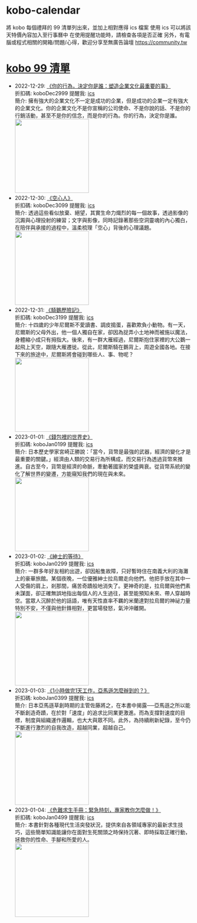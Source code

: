 # kobo-calendar
將 kobo 每個禮拜的 99 清單列出來，並加上相對應得 ics 檔案
使用 ics 可以將該天特價內容加入至行事曆中
在使用提醒功能時，請檢查各項是否正確
另外，有電腦或程式相關的開箱/問題/心得，歡迎分享至無廣告論壇 https://community.tw

# [kobo 99 清單](https://www.kobo.com/zh/blog/一週99書單-人心動輒空了個洞-還有填滿的可能嗎-12-29-1-4)
- 2022-12-29: [《你的行為，決定你是誰：塑造企業文化最重要的事》](https://www.kobo.com/tw/zh/ebook/5jw7AiSqeD-0AhwTiNJ-Qg)  
  折扣碼: koboDec2999 提醒我: [ics](ics/kobo-calendar-2022-12-29.ics)  
  簡介: 擁有強大的企業文化不一定是成功的企業，但是成功的企業一定有強大的企業文化。你的企業文化不是你宣稱的公司使命、不是你說的話、不是你的行銷活動，甚至不是你的信念，而是你的行為。你的行為，決定你是誰。  
  <img width="200" src="https://news.objects.frb.io/transforms/bookcoversfb/690392/你的行為，決定你是誰：塑造企業文化最重要的事_9b7caa11f5ab43e798472d7a3a255437.jpg">
- 2022-12-30: [《空心人》](https://www.kobo.com/tw/zh/ebook/IddFp1FyvjyugzR9b_FTuQ)  
  折扣碼: koboDec3099 提醒我: [ics](ics/kobo-calendar-2022-12-30.ics)  
  簡介: 透過這些看似放棄、絕望，其實生命力熾烈的每一個故事，透過影像的沉澱與心理投射的練習；文字與影像，同時記錄著那些空洞靈魂的內心獨白，在陪伴與承接的過程中，溫柔梳理「空心」背後的心理議題。  
  <img width="200" src="https://news.objects.frb.io/transforms/bookcoversfb/690573/空心人_9b7caa11f5ab43e798472d7a3a255437.jpg">
- 2022-12-31: [《騎鵝歷險記》](https://www.kobo.com/tw/zh/ebook/obHjJgDeczG8c_o1uuuV9w)  
  折扣碼: koboDec3199 提醒我: [ics](ics/kobo-calendar-2022-12-31.ics)  
  簡介: 十四歲的少年尼爾斯不愛讀書、調皮搗蛋，喜歡欺負小動物。有一天，尼爾斯的父母外出，他一個人獨自在家，卻因為捉弄小土地神而被施以魔法，身體縮小成只有拇指大。後來，有一群大雁經過，尼爾斯抱住家裡的大公鵝一起飛上天空，跟隨大雁遷徙。從此，尼爾斯騎在鵝背上，周遊全國各地。在接下來的旅途中，尼爾斯將會碰到哪些人、事、物呢？  
  <img width="200" src="https://news.objects.frb.io/transforms/bookcoversfb/690694/騎鵝歷險記_9b7caa11f5ab43e798472d7a3a255437.jpg">
- 2023-01-01: [《錢包裡的世界史》](https://www.kobo.com/tw/zh/ebook/309mtnW6hjynWI2tjBfLjg)  
  折扣碼: koboJan0199 提醒我: [ics](ics/kobo-calendar-2023-01-01.ics)  
  簡介: 日本歷史學家宮崎正勝說：「當今，貨幣是最強的武器，經濟的變化才是最重要的關鍵。」經濟由人類的交易行為所構成，而交易行為透過貨幣來推進。自古至今，貨幣是經濟的命脈，牽動著國家的榮盛興衰。從貨幣系統的變化了解世界的變遷，方能窺知我們的現在與未來。  
  <img width="200" src="https://news.objects.frb.io/transforms/bookcoversfb/690875/錢包裡的世界史_9b7caa11f5ab43e798472d7a3a255437.jpg">
- 2023-01-02: [《紳士的等待》](https://www.kobo.com/tw/zh/ebook/udlWfPxsLzeT8TY5aMNixA)  
  折扣碼: koboJan0299 提醒我: [ics](ics/kobo-calendar-2023-01-02.ics)  
  簡介: 一群多年好友相約出遊，卻因船隻故障，只好暫時住在南義大利的海灘上的豪華旅館。某個夜晚，一位優雅紳士拉烏爾走向他們。他把手放在其中一人受傷的肩上，剎那間，痛苦奇蹟般地消失了。更神奇的是，拉烏爾與他們素未謀面，卻正確無誤地指出每個人的人生過往，甚至能預知未來、帶人穿越時空。當眾人沉醉於他的話語，唯有天性直率不羈的米蘭達對拉烏爾的神祕力量特別不安，不僅與他針鋒相對，更當場發怒，氣沖沖離開。  
  <img width="200" src="https://news.objects.frb.io/transforms/bookcoversfb/691026/udlWfPxsLzeT8TY5aMNixA_9b7caa11f5ab43e798472d7a3a255437.jpg">
- 2023-01-03: [《1小時做完1天工作，亞馬遜怎麼辦到的？》](https://www.kobo.com/tw/zh/ebook/piqhTwHC6zCIDIUUI3iGNQ)  
  折扣碼: koboJan0399 提醒我: [ics](ics/kobo-calendar-2023-01-03.ics)  
  簡介: 日本亞馬遜草創時期的主管佐藤將之，在本書中揭露──亞馬遜之所以能不斷創造奇蹟，在於對「速度」的追求比同業更激進。而為支撐對速度的目標，制度與組織運作邏輯，也大大與眾不同。此外，為持續刷新紀錄，至今仍不斷進行激烈的自我改造，超越同業，超越自己。  
  <img width="200" src="https://news.objects.frb.io/transforms/bookcoversfb/691207/1小時做完1天工作，亞馬遜怎麼辦到的？_9b7caa11f5ab43e798472d7a3a255437.jpg">
- 2023-01-04: [《危難求生手冊：緊急時刻，專家教你怎麼做！》](https://www.kobo.com/tw/zh/ebook/3kk0VdteuT6ULmoWWHyM1g)  
  折扣碼: koboJan0499 提醒我: [ics](ics/kobo-calendar-2023-01-04.ics)  
  簡介: 本書針對各種現代生活突發狀況，提供來自各領域專家的最新求生技巧，這些簡單知識能讓你在面對生死關頭之時保持沉著、即時採取正確行動，拯救你的性命、手腳和所愛的人。  
  <img width="200" src="https://news.objects.frb.io/transforms/bookcoversfb/691433/危難求生手冊：緊急時刻，專家教你怎麼做！_9b7caa11f5ab43e798472d7a3a255437.jpg">
